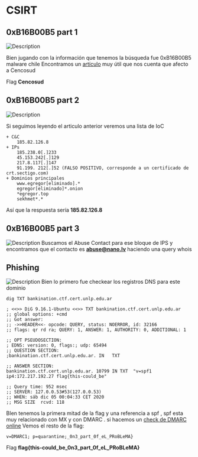 # CSIRT
## 0xB16B00B5 part 1
![Description]()

Bien jugando con la información que tenemos la búsqueda fue 0xB16B00B5 malware chile
Encontramos un [artículo](https://blog.segu-info.com.ar/2020/11/nuevo-ransomware-egregor-cencosud-jumbo.html) muy útil que nos cuenta que afecto a Cencosud

Flag **Cencosud**

## 0xB16B00B5 part 2
![Description]()

Si seguimos leyendo el articulo anterior veremos una lista de IoC
```
+ C&C
    185.82.126.8
+ IPs
    185.238.0[.]233
    45.153.242[.]129
    217.8.117[.]147
    91.199. 212[.]52 (FALSO POSITIVO, corresponde a un certificado de crt.sectigo.com)
+ Dominios principales
    www.egregor[eliminado].*
    egregor[eliminado]*.onion
    *egregor.top
    sekhmet*.*
```
Así que la respuesta sería **185.82.126.8**
## 0xB16B00B5 part 3
![Description]()
Buscamos el Abuse Contact para ese bloque de IPS y encontramos que el contacto es **abuse@nano.lv** haciendo una query whois 
## Phishing
![Description]()
Bien lo primero fue checkear los registros DNS para este dominio
```
dig TXT bankination.ctf.cert.unlp.edu.ar

; <<>> DiG 9.16.1-Ubuntu <<>> TXT bankination.ctf.cert.unlp.edu.ar
;; global options: +cmd
;; Got answer:
;; ->>HEADER<<- opcode: QUERY, status: NOERROR, id: 32166
;; flags: qr rd ra; QUERY: 1, ANSWER: 1, AUTHORITY: 0, ADDITIONAL: 1

;; OPT PSEUDOSECTION:
; EDNS: version: 0, flags:; udp: 65494
;; QUESTION SECTION:
;bankination.ctf.cert.unlp.edu.ar. IN	TXT

;; ANSWER SECTION:
bankination.ctf.cert.unlp.edu.ar. 10799	IN TXT	"v=spf1 ip4:172.217.192.27 flag{this-could_be"

;; Query time: 952 msec
;; SERVER: 127.0.0.53#53(127.0.0.53)
;; WHEN: sáb dic 05 00:04:33 CET 2020
;; MSG SIZE  rcvd: 118
```
BIen tenemos la primera mitad de la flag y una referencia a spf , spf esta muy relacionado con MX y con DMARC . si hacemos un [check de DMARC online](https://mxtoolbox.com/SuperTool.aspx?action=dmarc%3a+bankination.ctf.cert.unlp.edu.ar&run=toolpage)
Vemos el resto de la flag:
```
v=DMARC1; p=quarantine;_0n3_part_0f_eL_PRoBLeMA}
```
Flag **flag{this-could_be_0n3_part_0f_eL_PRoBLeMA}**
